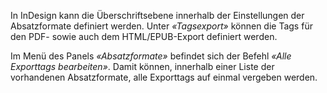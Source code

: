 In InDesign kann die Überschriftsebene innerhalb der Einstellungen der Absatzformate definiert werden. Unter _«Tagsexport»_ können die Tags für den PDF- sowie auch dem HTML/EPUB-Export definiert werden.

Im Menü des Panels _«Absatzformate»_ befindet sich der Befehl _«Alle Exporttags bearbeiten»_. Damit können, innerhalb einer Liste der vorhandenen Absatzformate, alle Exporttags auf einmal vergeben werden.

